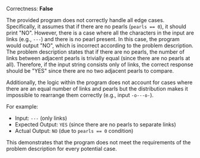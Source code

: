 Correctness: **False**

The provided program does not correctly handle all edge cases. Specifically, it assumes that if there are no pearls (`pearls == 0`), it should print "NO". However, there is a case where all the characters in the input are links (e.g., `---`) and there is no pearl present. In this case, the program would output "NO", which is incorrect according to the problem description. The problem description states that if there are no pearls, the number of links between adjacent pearls is trivially equal (since there are no pearls at all). Therefore, if the input string consists only of links, the correct response should be "YES" since there are no two adjacent pearls to compare.

Additionally, the logic within the program does not account for cases where there are an equal number of links and pearls but the distribution makes it impossible to rearrange them correctly (e.g., input `-o---o-`).

For example:
- Input: `---` (only links)
- Expected Output: `YES` (since there are no pearls to separate links)
- Actual Output: `NO` (due to `pearls == 0` condition)

This demonstrates that the program does not meet the requirements of the problem description for every potential case.